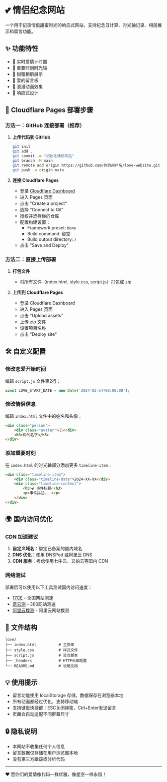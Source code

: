 # 💕 情侣纪念网站

一个用于记录情侣甜蜜时光的响应式网站，支持纪念日计算、时光轴记录、相册展示和留言功能。

## ✨ 功能特性

- 💖 实时爱情计时器
- 📅 重要时刻时光轴
- 📸 甜蜜相册展示
- 💌 爱的留言板
- 🎨 浪漫动画效果
- 📱 响应式设计

## 🚀 Cloudflare Pages 部署步骤

### 方法一：GitHub 连接部署（推荐）

1. **上传代码到 GitHub**
   ```bash
   git init
   git add .
   git commit -m "初始化情侣网站"
   git branch -M main
   git remote add origin https://github.com/你的用户名/love-website.git
   git push -u origin main
   ```

2. **连接 Cloudflare Pages**
   - 登录 [Cloudflare Dashboard](https://dash.cloudflare.com/)
   - 进入 Pages 页面
   - 点击 "Create a project"
   - 选择 "Connect to Git"
   - 授权并选择你的仓库
   - 配置构建设置：
     - Framework preset: `None`
     - Build command: 留空
     - Build output directory: `/`
   - 点击 "Save and Deploy"

### 方法二：直接上传部署

1. **打包文件**
   - 将所有文件（index.html, style.css, script.js）打包成 zip

2. **上传到 Cloudflare Pages**
   - 登录 Cloudflare Dashboard
   - 进入 Pages 页面
   - 点击 "Upload assets"
   - 上传 zip 文件
   - 设置项目名称
   - 点击 "Deploy site"

## 🛠️ 自定义配置

### 修改恋爱开始时间
编辑 `script.js` 文件第2行：
```javascript
const LOVE_START_DATE = new Date('2024-02-14T00:00:00');
```

### 修改情侣信息
编辑 `index.html` 文件中的姓名和头像：
```html
<div class="person">
    <div class="avatar">👨‍💻</div>
    <h3>你的名字</h3>
</div>
```

### 添加重要时刻
在 `index.html` 的时光轴部分添加更多 `timeline-item`：
```html
<div class="timeline-item">
    <div class="timeline-date">2024-XX-XX</div>
    <div class="timeline-content">
        <h3>💕 事件标题</h3>
        <p>事件描述...</p>
    </div>
</div>
```

## 🌍 国内访问优化

### CDN 加速建议
1. **自定义域名**：绑定已备案的国内域名
2. **DNS 优化**：使用 DNSPod 或阿里云 DNS
3. **CDN 服务**：考虑使用七牛云、又拍云等国内 CDN

### 网络测试
部署后可以使用以下工具测试国内访问速度：
- [17CE](https://www.17ce.com/) - 全国网站测速
- [奇云测](https://ce.cloud.360.cn/) - 360网站测速
- [阿里云拨测](https://boce.aliyun.com/) - 阿里云网站拨测

## 📂 文件结构

```
love/
├── index.html          # 主页面
├── style.css           # 样式文件
├── script.js           # 交互脚本
├── _headers            # HTTP头部配置
└── README.md           # 说明文档
```

## 💡 使用提示

- 留言功能使用 localStorage 存储，数据保存在浏览器本地
- 所有动画都经过优化，支持移动端
- 支持键盘快捷键：ESC关闭弹窗，Ctrl+Enter发送留言
- 页面会自动适配不同屏幕尺寸

## 🔒 隐私说明

- 本网站不收集任何个人信息
- 留言数据仅存储在用户浏览器本地
- 没有第三方跟踪或分析代码

---

❤️ 愿你们的爱情像代码一样优雅，像星空一样永恒！